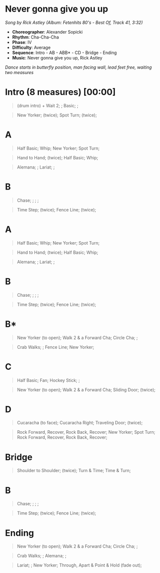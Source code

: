 # Never gonna give you up
*Song by Rick Astley (Album: Fetenhits 80's - Best Of, Track 41, 3:32)*

* **Choreographer**: Alexander Sopicki
* **Rhythm**: Cha-Cha-Cha
* **Phase**: IV
* **Difficulty**: Average
* **Sequence**: Intro - AB - ABB* - CD - Bridge - Ending
* **Music**: Never gonna give you up, Rick Astley

*Dance starts in butterfly position, man facing wall, lead feet free, waiting two measures*

# Intro (8 measures) [00:00]

> (drum intro) + Wait 2; ; Basic; ;

> New Yorker; (twice); Spot Turn; (twice);


# A

> Half Basic; Whip; New Yorker; Spot Turn;

> Hand to Hand; (twice); Half Basic; Whip;

> Alemana; ; Lariat; ;

# B

> Chase; ; ; ;

> Time Step; (twice); Fence Line; (twice);

# A

> Half Basic; Whip; New Yorker; Spot Turn;

> Hand to Hand; (twice); Half Basic; Whip;

> Alemana; ; Lariat; ;

# B

> Chase; ; ; ;

> Time Step; (twice); Fence Line; (twice);

# B*

> New Yorker (to open); Walk 2 & a Forward Cha; Circle Cha; ;

> Crab Walks; ; Fence Line; New Yorker;

# C

> Half Basic; Fan; Hockey Stick; ;

> New Yorker (to open); Walk 2 & a Forward Cha; Sliding Door; (twice);

# D

> Cucaracha (to face); Cucaracha Right; Traveling Door; (twice);

> Rock Forward, Recover, Rock Back, Recover; New Yorker; Spot Turn; Rock Forward, Recover, Rock Back, Recover;

# Bridge

> Shoulder to Shoulder; (twice); Turn & Time; Time & Turn;

# B

> Chase; ; ; ;

> Time Step; (twice); Fence Line; (twice);

# Ending

> New Yorker (to open); Walk 2 & a Forward Cha; Circle Cha; ;

> Crab Walks; ; Alemana; ;

> Lariat; ; New Yorker; Through, Apart & Point & Hold (fade out);

